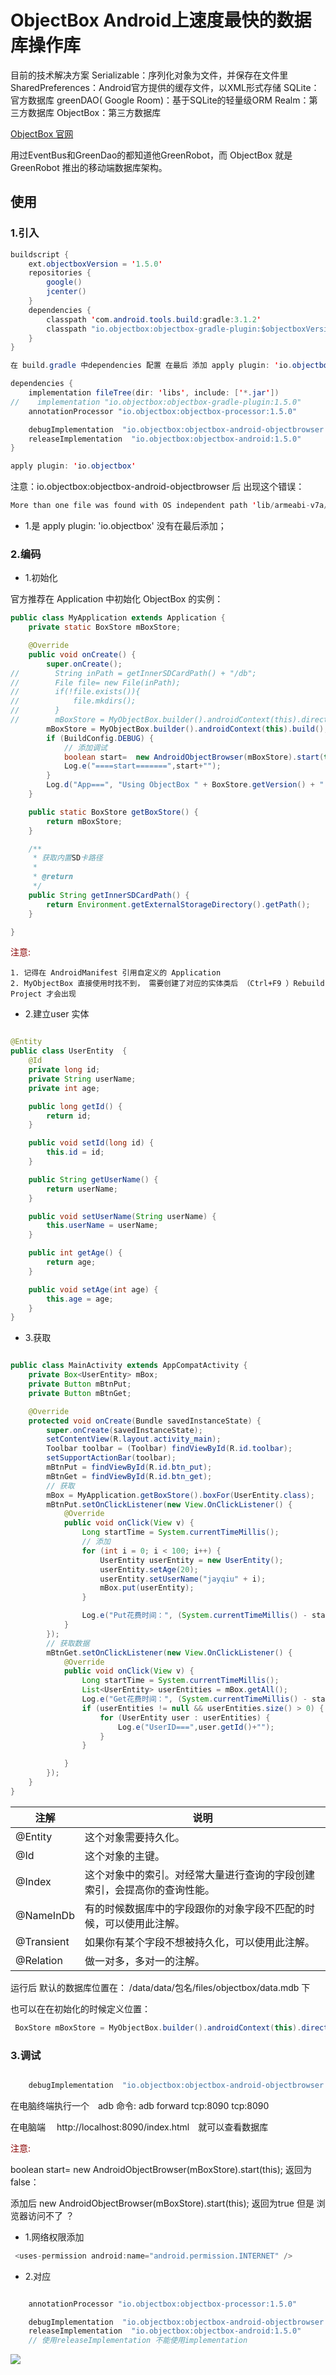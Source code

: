 #  ObjectBox Android上速度最快的数据库操作库

目前的技术解决方案
Serializable：序列化对象为文件，并保存在文件里
SharedPreferences：Android官方提供的缓存文件，以XML形式存储
SQLite：官方数据库
greenDAO( Google Room)：基于SQLite的轻量级ORM
Realm：第三方数据库
ObjectBox：第三方数据库

[ObjectBox 官网](http://objectbox.io/)

用过EventBus和GreenDao的都知道他GreenRobot，而 ObjectBox 就是GreenRobot 推出的移动端数据库架构。
## 使用 

### 1.引入
```java
buildscript {
    ext.objectboxVersion = '1.5.0'
    repositories {
        google()
        jcenter()
    }
    dependencies {
        classpath 'com.android.tools.build:gradle:3.1.2'
        classpath "io.objectbox:objectbox-gradle-plugin:$objectboxVersion"
    }
}

在 build.gradle 中dependencies 配置 在最后 添加 apply plugin: 'io.objectbox'

dependencies {
    implementation fileTree(dir: 'libs', include: ['*.jar'])
//    implementation "io.objectbox:objectbox-gradle-plugin:1.5.0"
    annotationProcessor "io.objectbox:objectbox-processor:1.5.0"

    debugImplementation  "io.objectbox:objectbox-android-objectbrowser:1.5.0"
    releaseImplementation  "io.objectbox:objectbox-android:1.5.0"
}

apply plugin: 'io.objectbox'
```
注意：io.objectbox:objectbox-android-objectbrowser 后
出现这个错误：
```java
More than one file was found with OS independent path 'lib/armeabi-v7a/libobjectbox.so'
```
* 1.是  apply plugin: 'io.objectbox' 没有在最后添加；

### 2.编码 
* 1.初始化

官方推荐在 Application 中初始化 ObjectBox 的实例：
```java
public class MyApplication extends Application {
    private static BoxStore mBoxStore;

    @Override
    public void onCreate() {
        super.onCreate();
//        String inPath = getInnerSDCardPath() + "/db";
//        File file= new File(inPath);
//        if(!file.exists()){
//            file.mkdirs();
//        }
//        mBoxStore = MyObjectBox.builder().androidContext(this).directory(new File(inPath)).build();
        mBoxStore = MyObjectBox.builder().androidContext(this).build();
        if (BuildConfig.DEBUG) {
            // 添加调试
            boolean start=  new AndroidObjectBrowser(mBoxStore).start(this);
            Log.e("====start=======",start+"");
        }
        Log.d("App===", "Using ObjectBox " + BoxStore.getVersion() + " (" + BoxStore.getVersionNative() + ")");
    }

    public static BoxStore getBoxStore() {
        return mBoxStore;
    }

    /**
     * 获取内置SD卡路径
     *
     * @return
     */
    public String getInnerSDCardPath() {
        return Environment.getExternalStorageDirectory().getPath();
    }

}

```
<font color=#8B0000  >注意:</font>

    1. 记得在 AndroidManifest 引用自定义的 Application
    2. MyObjectBox 直接使用时找不到， 需要创建了对应的实体类后 （Ctrl+F9 ）Rebuild Project 才会出现

* 2.建立user 实体 

```java

@Entity
public class UserEntity  {
    @Id
    private long id;
    private String userName;
    private int age;

    public long getId() {
        return id;
    }

    public void setId(long id) {
        this.id = id;
    }

    public String getUserName() {
        return userName;
    }

    public void setUserName(String userName) {
        this.userName = userName;
    }

    public int getAge() {
        return age;
    }

    public void setAge(int age) {
        this.age = age;
    }
}

```

* 3.获取

```java

public class MainActivity extends AppCompatActivity {
    private Box<UserEntity> mBox;
    private Button mBtnPut;
    private Button mBtnGet;

    @Override
    protected void onCreate(Bundle savedInstanceState) {
        super.onCreate(savedInstanceState);
        setContentView(R.layout.activity_main);
        Toolbar toolbar = (Toolbar) findViewById(R.id.toolbar);
        setSupportActionBar(toolbar);
        mBtnPut = findViewById(R.id.btn_put);
        mBtnGet = findViewById(R.id.btn_get);
        // 获取
        mBox = MyApplication.getBoxStore().boxFor(UserEntity.class);
        mBtnPut.setOnClickListener(new View.OnClickListener() {
            @Override
            public void onClick(View v) {
                Long startTime = System.currentTimeMillis();
                // 添加
                for (int i = 0; i < 100; i++) {
                    UserEntity userEntity = new UserEntity();
                    userEntity.setAge(20);
                    userEntity.setUserName("jayqiu" + i);
                    mBox.put(userEntity);
                }

                Log.e("Put花费时间：", (System.currentTimeMillis() - startTime) + "");
            }
        });
        // 获取数据
        mBtnGet.setOnClickListener(new View.OnClickListener() {
            @Override
            public void onClick(View v) {
                Long startTime = System.currentTimeMillis();
                List<UserEntity> userEntities = mBox.getAll();
                Log.e("Get花费时间：", (System.currentTimeMillis() - startTime) + "");
                if (userEntities != null && userEntities.size() > 0) {
                    for (UserEntity user : userEntities) {
                        Log.e("UserID===",user.getId()+"");
                    }
                }

            }
        });
    }
}

```

|注解|	说明|
|----- |----- |
|@Entity |	这个对象需要持久化。|
|@Id	|这个对象的主键。|
|@Index	|这个对象中的索引。对经常大量进行查询的字段创建索引，会提高你的查询性能。
|@NameInDb	|有的时候数据库中的字段跟你的对象字段不匹配的时候，可以使用此注解。
|@Transient	|如果你有某个字段不想被持久化，可以使用此注解。
|@Relation	|做一对多，多对一的注解。

运行后 默认的数据库位置在： /data/data/包名/files/objectbox/data.mdb 下

也可以在在初始化的时候定义位置：
```java
 BoxStore mBoxStore = MyObjectBox.builder().androidContext(this).directory(new File(inPath)).build();

```


### 3.调试

```java

    debugImplementation  "io.objectbox:objectbox-android-objectbrowser:1.5.0"
```

在电脑终端执行一个　adb 命令:  adb forward tcp:8090 tcp:8090

在电脑端 　http://localhost:8090/index.html　就可以查看数据库

<font color=#8B0000  >注意:</font>

boolean start=  new AndroidObjectBrowser(mBoxStore).start(this);
返回为false：

 添加后 new AndroidObjectBrowser(mBoxStore).start(this);
返回为true 但是 浏览器访问不了 ？

* 1.网络权限添加

```java
 <uses-permission android:name="android.permission.INTERNET" />
```
* 2.对应

```java

    annotationProcessor "io.objectbox:objectbox-processor:1.5.0"

    debugImplementation  "io.objectbox:objectbox-android-objectbrowser:1.5.0"
    releaseImplementation  "io.objectbox:objectbox-android:1.5.0" 
    // 使用releaseImplementation 不能使用implementation

```

![](https://jayqiu.github.io/blog/2018/04/img/04-27-16-44.png)





